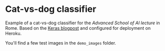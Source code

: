 Cat-vs-dog classifier
=====================

Example of a cat-vs-dog classifier for the *Advanced School of AI lecture* in
Rome. Based on the [Keras
blogpost](https://blog.keras.io/building-powerful-image-classification-models-using-very-little-data.html)
and configured for deployment on Heroku.

You'll find a few test images in the `demo_images` folder.
